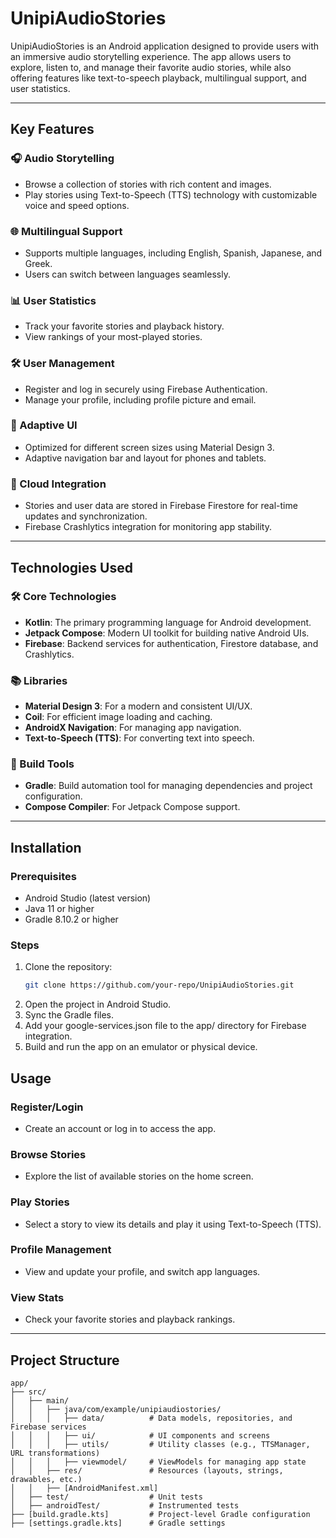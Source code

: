 # UnipiAudioStories

UnipiAudioStories is an Android application designed to provide users with an immersive audio storytelling experience. The app allows users to explore, listen to, and manage their favorite audio stories, while also offering features like text-to-speech playback, multilingual support, and user statistics.

---

## Key Features

### 🎧 Audio Storytelling
- Browse a collection of stories with rich content and images.
- Play stories using Text-to-Speech (TTS) technology with customizable voice and speed options.

### 🌐 Multilingual Support
- Supports multiple languages, including English, Spanish, Japanese, and Greek.
- Users can switch between languages seamlessly.

### 📊 User Statistics
- Track your favorite stories and playback history.
- View rankings of your most-played stories.

### 🛠️ User Management
- Register and log in securely using Firebase Authentication.
- Manage your profile, including profile picture and email.

### 📱 Adaptive UI
- Optimized for different screen sizes using Material Design 3.
- Adaptive navigation bar and layout for phones and tablets.

### 🔄 Cloud Integration
- Stories and user data are stored in Firebase Firestore for real-time updates and synchronization.
- Firebase Crashlytics integration for monitoring app stability.

---

## Technologies Used

### 🛠️ Core Technologies
- **Kotlin**: The primary programming language for Android development.
- **Jetpack Compose**: Modern UI toolkit for building native Android UIs.
- **Firebase**: Backend services for authentication, Firestore database, and Crashlytics.

### 📚 Libraries
- **Material Design 3**: For a modern and consistent UI/UX.
- **Coil**: For efficient image loading and caching.
- **AndroidX Navigation**: For managing app navigation.
- **Text-to-Speech (TTS)**: For converting text into speech.

### 🔧 Build Tools
- **Gradle**: Build automation tool for managing dependencies and project configuration.
- **Compose Compiler**: For Jetpack Compose support.

---

## Installation

### Prerequisites
- Android Studio (latest version)
- Java 11 or higher
- Gradle 8.10.2 or higher

### Steps
1. Clone the repository:
   ```bash
   git clone https://github.com/your-repo/UnipiAudioStories.git
2. Open the project in Android Studio.
3. Sync the Gradle files.
4. Add your google-services.json file to the app/ directory for Firebase integration.
5. Build and run the app on an emulator or physical device.

## Usage

### Register/Login
- Create an account or log in to access the app.

### Browse Stories
- Explore the list of available stories on the home screen.

### Play Stories
- Select a story to view its details and play it using Text-to-Speech (TTS).

### Profile Management
- View and update your profile, and switch app languages.

### View Stats
- Check your favorite stories and playback rankings.

---

## Project Structure

```plaintext
app/
├── src/
│   ├── main/
│   │   ├── java/com/example/unipiaudiostories/
│   │   │   ├── data/          # Data models, repositories, and Firebase services
│   │   │   ├── ui/            # UI components and screens
│   │   │   ├── utils/         # Utility classes (e.g., TTSManager, URL transformations)
│   │   │   ├── viewmodel/     # ViewModels for managing app state
│   │   ├── res/               # Resources (layouts, strings, drawables, etc.)
│   │   ├── [AndroidManifest.xml]
│   ├── test/                  # Unit tests
│   ├── androidTest/           # Instrumented tests
├── [build.gradle.kts]         # Project-level Gradle configuration
├── [settings.gradle.kts]      # Gradle settings
